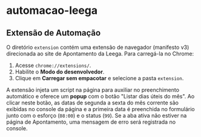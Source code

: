 # automacao-leega

## Extensão de Automação

O diretório `extension` contém uma extensão de navegador (manifesto v3) direcionada ao site de Apontamento da Leega. Para carregá-la no Chrome:

1. Acesse `chrome://extensions/`.
2. Habilite o **Modo do desenvolvedor**.
3. Clique em **Carregar sem empacotar** e selecione a pasta `extension`.

A extensão injeta um script na página para auxiliar no preenchimento automático e oferece um **popup** com o botão "Listar dias úteis do mês". Ao clicar neste botão, as datas de segunda a sexta do mês corrente são exibidas no console da página e a primeira data é preenchida no formulário junto com o esforço (`08:00`) e o status (`99`).
Se a aba ativa não estiver na página de Apontamento, uma mensagem de erro será registrada no console.
